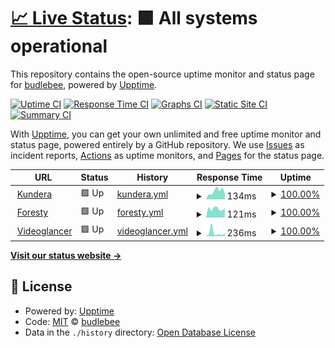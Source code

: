 # [📈 Live Status](https://budlebee.github.io/upptime-kundera): <!--live status--> **🟩 All systems operational**

This repository contains the open-source uptime monitor and status page for [budlebee](https://budlebee.wordpress.com), powered by [Upptime](https://github.com/upptime/upptime).

[![Uptime CI](https://github.com/budlebee/upptime-kundera/workflows/Uptime%20CI/badge.svg)](https://github.com/budlebee/upptime-kundera/actions?query=workflow%3A%22Uptime+CI%22)
[![Response Time CI](https://github.com/budlebee/upptime-kundera/workflows/Response%20Time%20CI/badge.svg)](https://github.com/budlebee/upptime-kundera/actions?query=workflow%3A%22Response+Time+CI%22)
[![Graphs CI](https://github.com/budlebee/upptime-kundera/workflows/Graphs%20CI/badge.svg)](https://github.com/budlebee/upptime-kundera/actions?query=workflow%3A%22Graphs+CI%22)
[![Static Site CI](https://github.com/budlebee/upptime-kundera/workflows/Static%20Site%20CI/badge.svg)](https://github.com/budlebee/upptime-kundera/actions?query=workflow%3A%22Static+Site+CI%22)
[![Summary CI](https://github.com/budlebee/upptime-kundera/workflows/Summary%20CI/badge.svg)](https://github.com/budlebee/upptime-kundera/actions?query=workflow%3A%22Summary+CI%22)

With [Upptime](https://upptime.js.org), you can get your own unlimited and free uptime monitor and status page, powered entirely by a GitHub repository. We use [Issues](https://github.com/budlebee/upptime-kundera/issues) as incident reports, [Actions](https://github.com/budlebee/upptime-kundera/actions) as uptime monitors, and [Pages](https://budlebee.github.io/upptime-kundera) for the status page.

<!--start: status pages-->
<!-- This summary is generated by Upptime (https://github.com/upptime/upptime) -->
<!-- Do not edit this manually, your changes will be overwritten -->
<!-- prettier-ignore -->
| URL | Status | History | Response Time | Uptime |
| --- | ------ | ------- | ------------- | ------ |
| <img alt="" src="https://favicons.githubusercontent.com/kundera.so" height="13"> [Kundera](https://kundera.so) | 🟩 Up | [kundera.yml](https://github.com/budlebee/upptime-kundera/commits/HEAD/history/kundera.yml) | <details><summary><img alt="Response time graph" src="./graphs/kundera/response-time-week.png" height="20"> 134ms</summary><br><a href="https://budlebee.github.io/upptime-kundera/history/kundera"><img alt="Response time 204" src="https://img.shields.io/endpoint?url=https%3A%2F%2Fraw.githubusercontent.com%2Fbudlebee%2Fupptime-kundera%2FHEAD%2Fapi%2Fkundera%2Fresponse-time.json"></a><br><a href="https://budlebee.github.io/upptime-kundera/history/kundera"><img alt="24-hour response time 214" src="https://img.shields.io/endpoint?url=https%3A%2F%2Fraw.githubusercontent.com%2Fbudlebee%2Fupptime-kundera%2FHEAD%2Fapi%2Fkundera%2Fresponse-time-day.json"></a><br><a href="https://budlebee.github.io/upptime-kundera/history/kundera"><img alt="7-day response time 134" src="https://img.shields.io/endpoint?url=https%3A%2F%2Fraw.githubusercontent.com%2Fbudlebee%2Fupptime-kundera%2FHEAD%2Fapi%2Fkundera%2Fresponse-time-week.json"></a><br><a href="https://budlebee.github.io/upptime-kundera/history/kundera"><img alt="30-day response time 165" src="https://img.shields.io/endpoint?url=https%3A%2F%2Fraw.githubusercontent.com%2Fbudlebee%2Fupptime-kundera%2FHEAD%2Fapi%2Fkundera%2Fresponse-time-month.json"></a><br><a href="https://budlebee.github.io/upptime-kundera/history/kundera"><img alt="1-year response time 204" src="https://img.shields.io/endpoint?url=https%3A%2F%2Fraw.githubusercontent.com%2Fbudlebee%2Fupptime-kundera%2FHEAD%2Fapi%2Fkundera%2Fresponse-time-year.json"></a></details> | <details><summary><a href="https://budlebee.github.io/upptime-kundera/history/kundera">100.00%</a></summary><a href="https://budlebee.github.io/upptime-kundera/history/kundera"><img alt="All-time uptime 100.00%" src="https://img.shields.io/endpoint?url=https%3A%2F%2Fraw.githubusercontent.com%2Fbudlebee%2Fupptime-kundera%2FHEAD%2Fapi%2Fkundera%2Fuptime.json"></a><br><a href="https://budlebee.github.io/upptime-kundera/history/kundera"><img alt="24-hour uptime 100.00%" src="https://img.shields.io/endpoint?url=https%3A%2F%2Fraw.githubusercontent.com%2Fbudlebee%2Fupptime-kundera%2FHEAD%2Fapi%2Fkundera%2Fuptime-day.json"></a><br><a href="https://budlebee.github.io/upptime-kundera/history/kundera"><img alt="7-day uptime 100.00%" src="https://img.shields.io/endpoint?url=https%3A%2F%2Fraw.githubusercontent.com%2Fbudlebee%2Fupptime-kundera%2FHEAD%2Fapi%2Fkundera%2Fuptime-week.json"></a><br><a href="https://budlebee.github.io/upptime-kundera/history/kundera"><img alt="30-day uptime 100.00%" src="https://img.shields.io/endpoint?url=https%3A%2F%2Fraw.githubusercontent.com%2Fbudlebee%2Fupptime-kundera%2FHEAD%2Fapi%2Fkundera%2Fuptime-month.json"></a><br><a href="https://budlebee.github.io/upptime-kundera/history/kundera"><img alt="1-year uptime 100.00%" src="https://img.shields.io/endpoint?url=https%3A%2F%2Fraw.githubusercontent.com%2Fbudlebee%2Fupptime-kundera%2FHEAD%2Fapi%2Fkundera%2Fuptime-year.json"></a></details>
| <img alt="" src="https://favicons.githubusercontent.com/foresty.net" height="13"> [Foresty](https://foresty.net) | 🟩 Up | [foresty.yml](https://github.com/budlebee/upptime-kundera/commits/HEAD/history/foresty.yml) | <details><summary><img alt="Response time graph" src="./graphs/foresty/response-time-week.png" height="20"> 121ms</summary><br><a href="https://budlebee.github.io/upptime-kundera/history/foresty"><img alt="Response time 149" src="https://img.shields.io/endpoint?url=https%3A%2F%2Fraw.githubusercontent.com%2Fbudlebee%2Fupptime-kundera%2FHEAD%2Fapi%2Fforesty%2Fresponse-time.json"></a><br><a href="https://budlebee.github.io/upptime-kundera/history/foresty"><img alt="24-hour response time 279" src="https://img.shields.io/endpoint?url=https%3A%2F%2Fraw.githubusercontent.com%2Fbudlebee%2Fupptime-kundera%2FHEAD%2Fapi%2Fforesty%2Fresponse-time-day.json"></a><br><a href="https://budlebee.github.io/upptime-kundera/history/foresty"><img alt="7-day response time 121" src="https://img.shields.io/endpoint?url=https%3A%2F%2Fraw.githubusercontent.com%2Fbudlebee%2Fupptime-kundera%2FHEAD%2Fapi%2Fforesty%2Fresponse-time-week.json"></a><br><a href="https://budlebee.github.io/upptime-kundera/history/foresty"><img alt="30-day response time 120" src="https://img.shields.io/endpoint?url=https%3A%2F%2Fraw.githubusercontent.com%2Fbudlebee%2Fupptime-kundera%2FHEAD%2Fapi%2Fforesty%2Fresponse-time-month.json"></a><br><a href="https://budlebee.github.io/upptime-kundera/history/foresty"><img alt="1-year response time 149" src="https://img.shields.io/endpoint?url=https%3A%2F%2Fraw.githubusercontent.com%2Fbudlebee%2Fupptime-kundera%2FHEAD%2Fapi%2Fforesty%2Fresponse-time-year.json"></a></details> | <details><summary><a href="https://budlebee.github.io/upptime-kundera/history/foresty">100.00%</a></summary><a href="https://budlebee.github.io/upptime-kundera/history/foresty"><img alt="All-time uptime 100.00%" src="https://img.shields.io/endpoint?url=https%3A%2F%2Fraw.githubusercontent.com%2Fbudlebee%2Fupptime-kundera%2FHEAD%2Fapi%2Fforesty%2Fuptime.json"></a><br><a href="https://budlebee.github.io/upptime-kundera/history/foresty"><img alt="24-hour uptime 100.00%" src="https://img.shields.io/endpoint?url=https%3A%2F%2Fraw.githubusercontent.com%2Fbudlebee%2Fupptime-kundera%2FHEAD%2Fapi%2Fforesty%2Fuptime-day.json"></a><br><a href="https://budlebee.github.io/upptime-kundera/history/foresty"><img alt="7-day uptime 100.00%" src="https://img.shields.io/endpoint?url=https%3A%2F%2Fraw.githubusercontent.com%2Fbudlebee%2Fupptime-kundera%2FHEAD%2Fapi%2Fforesty%2Fuptime-week.json"></a><br><a href="https://budlebee.github.io/upptime-kundera/history/foresty"><img alt="30-day uptime 100.00%" src="https://img.shields.io/endpoint?url=https%3A%2F%2Fraw.githubusercontent.com%2Fbudlebee%2Fupptime-kundera%2FHEAD%2Fapi%2Fforesty%2Fuptime-month.json"></a><br><a href="https://budlebee.github.io/upptime-kundera/history/foresty"><img alt="1-year uptime 100.00%" src="https://img.shields.io/endpoint?url=https%3A%2F%2Fraw.githubusercontent.com%2Fbudlebee%2Fupptime-kundera%2FHEAD%2Fapi%2Fforesty%2Fuptime-year.json"></a></details>
| <img alt="" src="https://favicons.githubusercontent.com/videoglancer.com" height="13"> [Videoglancer](https://videoglancer.com) | 🟩 Up | [videoglancer.yml](https://github.com/budlebee/upptime-kundera/commits/HEAD/history/videoglancer.yml) | <details><summary><img alt="Response time graph" src="./graphs/videoglancer/response-time-week.png" height="20"> 236ms</summary><br><a href="https://budlebee.github.io/upptime-kundera/history/videoglancer"><img alt="Response time 147" src="https://img.shields.io/endpoint?url=https%3A%2F%2Fraw.githubusercontent.com%2Fbudlebee%2Fupptime-kundera%2FHEAD%2Fapi%2Fvideoglancer%2Fresponse-time.json"></a><br><a href="https://budlebee.github.io/upptime-kundera/history/videoglancer"><img alt="24-hour response time 291" src="https://img.shields.io/endpoint?url=https%3A%2F%2Fraw.githubusercontent.com%2Fbudlebee%2Fupptime-kundera%2FHEAD%2Fapi%2Fvideoglancer%2Fresponse-time-day.json"></a><br><a href="https://budlebee.github.io/upptime-kundera/history/videoglancer"><img alt="7-day response time 236" src="https://img.shields.io/endpoint?url=https%3A%2F%2Fraw.githubusercontent.com%2Fbudlebee%2Fupptime-kundera%2FHEAD%2Fapi%2Fvideoglancer%2Fresponse-time-week.json"></a><br><a href="https://budlebee.github.io/upptime-kundera/history/videoglancer"><img alt="30-day response time 147" src="https://img.shields.io/endpoint?url=https%3A%2F%2Fraw.githubusercontent.com%2Fbudlebee%2Fupptime-kundera%2FHEAD%2Fapi%2Fvideoglancer%2Fresponse-time-month.json"></a><br><a href="https://budlebee.github.io/upptime-kundera/history/videoglancer"><img alt="1-year response time 147" src="https://img.shields.io/endpoint?url=https%3A%2F%2Fraw.githubusercontent.com%2Fbudlebee%2Fupptime-kundera%2FHEAD%2Fapi%2Fvideoglancer%2Fresponse-time-year.json"></a></details> | <details><summary><a href="https://budlebee.github.io/upptime-kundera/history/videoglancer">100.00%</a></summary><a href="https://budlebee.github.io/upptime-kundera/history/videoglancer"><img alt="All-time uptime 100.00%" src="https://img.shields.io/endpoint?url=https%3A%2F%2Fraw.githubusercontent.com%2Fbudlebee%2Fupptime-kundera%2FHEAD%2Fapi%2Fvideoglancer%2Fuptime.json"></a><br><a href="https://budlebee.github.io/upptime-kundera/history/videoglancer"><img alt="24-hour uptime 100.00%" src="https://img.shields.io/endpoint?url=https%3A%2F%2Fraw.githubusercontent.com%2Fbudlebee%2Fupptime-kundera%2FHEAD%2Fapi%2Fvideoglancer%2Fuptime-day.json"></a><br><a href="https://budlebee.github.io/upptime-kundera/history/videoglancer"><img alt="7-day uptime 100.00%" src="https://img.shields.io/endpoint?url=https%3A%2F%2Fraw.githubusercontent.com%2Fbudlebee%2Fupptime-kundera%2FHEAD%2Fapi%2Fvideoglancer%2Fuptime-week.json"></a><br><a href="https://budlebee.github.io/upptime-kundera/history/videoglancer"><img alt="30-day uptime 100.00%" src="https://img.shields.io/endpoint?url=https%3A%2F%2Fraw.githubusercontent.com%2Fbudlebee%2Fupptime-kundera%2FHEAD%2Fapi%2Fvideoglancer%2Fuptime-month.json"></a><br><a href="https://budlebee.github.io/upptime-kundera/history/videoglancer"><img alt="1-year uptime 100.00%" src="https://img.shields.io/endpoint?url=https%3A%2F%2Fraw.githubusercontent.com%2Fbudlebee%2Fupptime-kundera%2FHEAD%2Fapi%2Fvideoglancer%2Fuptime-year.json"></a></details>

<!--end: status pages-->

[**Visit our status website →**](https://budlebee.github.io/upptime-kundera)

## 📄 License

- Powered by: [Upptime](https://github.com/upptime/upptime)
- Code: [MIT](./LICENSE) © [budlebee](https://budlebee.wordpress.com)
- Data in the `./history` directory: [Open Database License](https://opendatacommons.org/licenses/odbl/1-0/)
